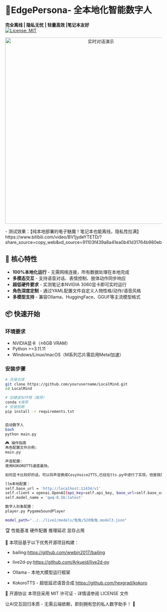 # 🌟**EdgePersona**- 全本地化智能数字人

​**完全离线 | 隐私无忧 | 轻量高效 |笔记本友好**  
[![License: MIT](https://img.shields.io/badge/License-MIT-yellow.svg)](https://opensource.org/licenses/MIT)

<p align="center">
  <img src="demo.gif" alt="实时对话演示" width="600">
</p>
- 测试效果：【纯本地部署的电子魅魔！笔记本也能离线，隐私性拉满】 https://www.bilibili.com/video/BV1jydeYTETD/?share_source=copy_web&vd_source=91103f439a8a41ea0b41d31764b980eb

## 🚀 核心特性
- ​**100%本地化运行** - 无需网络连接，所有数据处理在本地完成
- ​**多模态交互** - 支持语音对话、表情控制、肢体动作同步响应
- ​**超低硬件要求** - 实测笔记本NVIDIA 3060显卡即可实时运行
- ​**角色深度定制** - 通过YAML配置文件自定义人物性格/动作/语音风格
- ​**多模型支持** - 兼容Ollama、HuggingFace、GGUF等主流模型格式

## 📦 快速开始

### 环境要求
- NVIDIA显卡（≥6GB VRAM）
- Python >=3.11.11
- Windows/Linux/macOS（M系列芯片需启用Metal加速）

### 安装步骤
```bash
# 克隆仓库
git clone https://github.com/yourusername/LocalMind.git
cd LocalMind

# 创建虚拟环境（推荐）
conda #推荐
# 安装依赖
pip install -r requirements.txt


启动数字人
bash
python main.py

🎮 操作指南
角色配置文件示例:
main.py

声音配置:
使用KOKOROTTS速度最快。

如何显卡比较好的话，可以将声音换成CosyVoice2TTS,已经在tts.py中进行了实现，但是我的电脑有点慢，具体需要修改tts.py中的prompt_text="your.wav文本"，ref_path = 'your.wav'

llm本地配置：
self.base_url = 'http://localhost:11434/v1'
self.client = openai.OpenAI(api_key=self.api_key, base_url=self.base_url)
self.model_name = 'qwq-0.5b:latest'

数字人形象配置：
player.py PygameSoundPlayer

model_path="../../live2/models/兔兔/520兔兔.model3.json"
```


🏆 性能基准
硬件配置	推理延迟	显存占用

🙌 本项目基于以下优秀开源项目构建：

- bailing:https://github.com/wwbin2017/bailing

- live2d-py:https://github.com/Arkueid/live2d-py

- Ollama - 本地大模型运行框架

- KokoroTTS - 超低延迟语音合成 https://github.com/hexgrad/kokoro

📜 开源协议
本项目采用 MIT 许可证 - 详情请参阅 LICENSE 文件

​​让AI交互回归本质​​ - 无需云端依赖，即刻拥有您的私人数字助手！ 🤖

